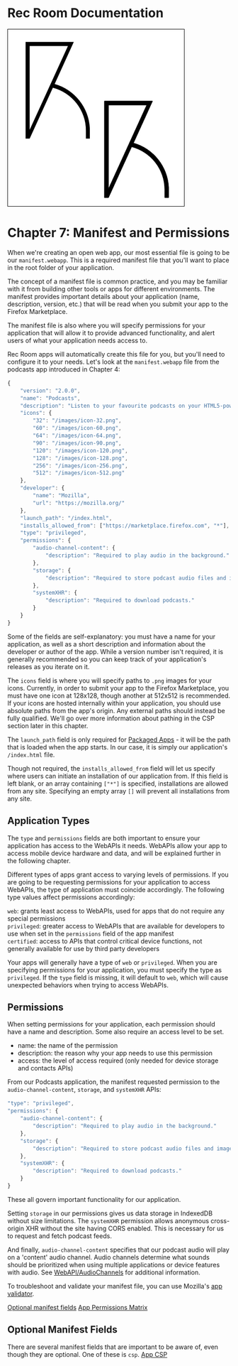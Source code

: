 # Rec Room Documentation

![Rec Room logo](images/recroom-logo.jpg?raw=true)


# Chapter 7: Manifest and Permissions

When we're creating an open web app, our most essential file is going to be our `manifest.webapp`. This is a required manifest file that you'll want to place in the root folder of your application.

The concept of a manifest file is common practice, and you may be familiar with it from building other tools or apps for different environments. The manifest provides important details about your application (name, description, version, etc.) that will be read when you submit your app to the Firefox Marketplace.

The manifest file is also where you will specify permissions for your application that will allow it to provide advanced functionality, and alert users of what your application needs access to.

Rec Room apps will automatically create this file for you, but you'll need to configure it to your needs. Let's look at the `manifest.webapp` file from the podcasts app introduced in Chapter 4:

```javascript
{
    "version": "2.0.0",
    "name": "Podcasts",
    "description": "Listen to your favourite podcasts on your HTML5-powered device or browser.",
    "icons": {
        "32": "/images/icon-32.png",
        "60": "/images/icon-60.png",
        "64": "/images/icon-64.png",
        "90": "/images/icon-90.png",
        "120": "/images/icon-120.png",
        "128": "/images/icon-128.png",
        "256": "/images/icon-256.png",
        "512": "/images/icon-512.png"
    },
    "developer": {
        "name": "Mozilla",
        "url": "https://mozilla.org/"
    },
    "launch_path": "/index.html",
    "installs_allowed_from": ["https://marketplace.firefox.com", "*"],
    "type": "privileged",
    "permissions": {
        "audio-channel-content": {
            "description": "Required to play audio in the background."
        },
        "storage": {
            "description": "Required to store podcast audio files and images."
        },
        "systemXHR": {
            "description": "Required to download podcasts."
        }
    }
}
```

Some of the fields are self-explanatory: you must have a name for your application, as well as a short description and information about the developer or author of the app. While a version number isn't required, it is generally recommended so you can keep track of your application's releases as you iterate on it.

The `icons` field is where you will specify paths to `.png` images for your icons. Currently, in order to submit your app to the Firefox Marketplace, you must have one icon at 128x128, though another at 512x512 is recommended. If your icons are hosted internally within your application, you should use absolute paths from the app's origin. Any external paths should instead be fully qualified. We'll go over more information about pathing in the CSP section later in this chapter.

The `launch_path` field is only required for [Packaged Apps](https://developer.mozilla.org/en-US/Apps/Publishing/Packaged_Apps) - it will be the path that is loaded when the app starts. In our case, it is simply our application's `/index.html` file.

Though not required, the `installs_allowed_from` field will let us specify where users can initiate an installation of our application from. If this field is left blank, or an array containing `["*"]` is specified, installations are allowed from any site. Specifying an empty array `[]` will prevent all installations from any site.

## Application Types
The `type` and `permissions` fields are both important to ensure your application has access to the WebAPIs it needs. WebAPIs allow your app to access mobile device hardware and data, and will be explained further in the following chapter.

Different types of apps grant access to varying levels of permissions. If you are going to be requesting permissions for your application to access WebAPIs, the type of application must coincide accordingly. The following type values affect permissions accordingly:

`web`: grants least access to WebAPIs, used for apps that do not require any special permissions  
`privileged`: greater access to WebAPIs that are available for developers to use when set in the `permissions` field of the app manifest  
`certified`: access to APIs that control critical device functions, not generally available for use by third party developers

Your apps will generally have a type of `web` or `privileged`. When you are specifying permissions for your application, you must specify the type as `privileged`. If the `type` field is missing, it will default to `web`, which will cause unexpected behaviors when trying to access WebAPIs.

## Permissions
When setting permissions for your application, each permission should have a name and description. Some also require an access level to be set.

- name: the name of the permission
- description: the reason why your app needs to use this permission
- access: the level of access required (only needed for device storage and contacts APIs)

From our Podcasts application, the manifest requested permission to the `audio-channel-content`, `storage`, and `systemXHR` APIs:

```javascript
"type": "privileged",
"permissions": {
    "audio-channel-content": {
        "description": "Required to play audio in the background."
    },
    "storage": {
        "description": "Required to store podcast audio files and images."
    },
    "systemXHR": {
        "description": "Required to download podcasts."
    }
}
````

These all govern important functionality for our application.

Setting `storage` in our permissions gives us data storage in IndexedDB without size limitations. The `systemXHR` permission allows anonymous cross-origin XHR without the site having CORS enabled. This is necessary for us to request and fetch podcast feeds.

And finally, `audio-channel-content` specifies that our podcast audio will play on a 'content' audio channel. Audio channels determine what sounds should be prioritized when using multiple applications or device features with audio. See [WebAPI/AudioChannels](https://wiki.mozilla.org/WebAPI/AudioChannels) for additional information.


To troubleshoot and validate your manifest file, you can use Mozilla's [app validator](https://marketplace.firefox.com/developers/validator).

[Optional manifest fields](https://developer.mozilla.org/en-US/Apps/Build/Manifest#Optional_App_Manifest_Fields)
[App Permissions Matrix](https://developer.mozilla.org/en-US/Apps/Build/App_permissions)

## Optional Manifest Fields
There are several manifest fields that are important to be aware of, even though they are optional. One of these is `csp`.
[App CSP](https://developer.mozilla.org/en-US/Apps/CSP)



